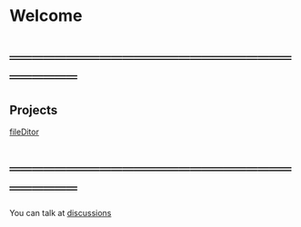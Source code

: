 # Welcome
# ═══════════════════════════════
## Projects
[fileDitor](https://github.com/benja2998/fileDitor)
# ═══════════════════════════════
You can talk at [discussions](https://github.com/benja2998/benja2998/discussions)


<!--
**benja2998/benja2998** is a ✨ _special_ ✨ repository because its `README.md` (this file) appears on your GitHub profile.

Here are some ideas to get you started:

- 🔭 I’m currently working on ...
- 🌱 I’m currently learning ...
- 👯 I’m looking to collaborate on ...
- 🤔 I’m looking for help with ...
- 💬 Ask me about ...
- 📫 How to reach me: ...
- 😄 Pronouns: ...
- ⚡ Fun fact: ...

-->
